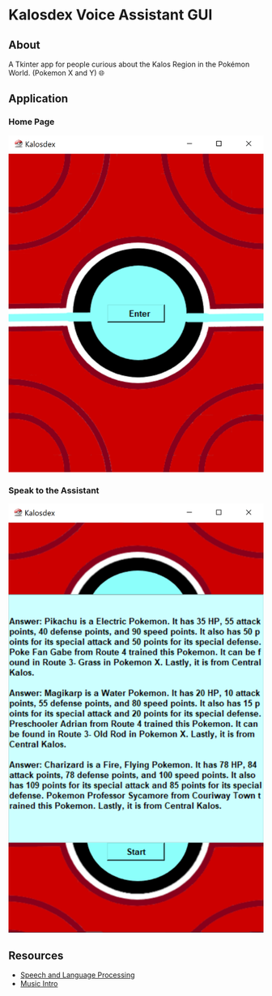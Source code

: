# Kalosdex Voice Assistant GUI

## About
A Tkinter app for people curious about the Kalos Region in the Pokémon World. (Pokemon X and Y) :globe_with_meridians:

## Application

### Home Page
![homepage](/media/frontpage.PNG)
### Speak to the Assistant
![pages](/media/functionality.PNG)

## Resources
- [Speech and Language Processing](https://web.stanford.edu/~jurafsky/slp3/)
- [Music Intro](https://www.youtube.com/watch?v=ZDlQbDyyz3E)
